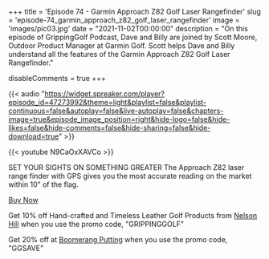 +++
title = 'Episode 74 - Garmin Approach Z82 Golf Laser Rangefinder'
slug = 'episode-74_garmin_approach_z82_golf_laser_rangefinder'
image = 'images/pic03.jpg'
date = "2021-11-02T00:00:00"
description = "On this episode of GrippingGolf Podcast, Dave and Billy are joined by Scott Moore, Outdoor Product Manager at Garmin Golf. Scott helps Dave and Billy understand all the features of the Garmin Approach Z82 Golf Laser Rangefinder."

disableComments = true
+++

{{< audio "https://widget.spreaker.com/player?episode_id=47273992&theme=light&playlist=false&playlist-continuous=false&autoplay=false&live-autoplay=false&chapters-image=true&episode_image_position=right&hide-logo=false&hide-likes=false&hide-comments=false&hide-sharing=false&hide-download=true" >}}


{{< youtube N9CaOxXAVCo >}}

SET YOUR SIGHTS ON SOMETHING GREATER
The Approach Z82 laser range finder with GPS gives you the most accurate reading on the market within 10” of the flag.

[Buy Now](https://www.garmin.com/en-US/p/672620#overview)
 

Get 10% off Hand-crafted and Timeless Leather Golf Products from [Nelson Hill](https://www.nelsonhill.co/) when you use the promo code, "GRIPPINGGOLF"

Get 20% off at [Boomerang Putting](https://www.boomerangputting.com/) when you use the promo code, "GGSAVE"